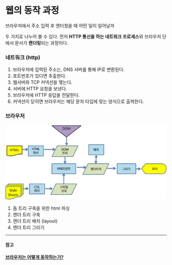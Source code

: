 # 웹의 동작 과정

브라우저에서 주소 입력 후 엔터쳤을 때 어떤 일이 일어날까

두 가지로 나누어 볼 수 있다. 먼저 **HTTP 통신을 하는 네트워크 프로세스**와 브라우저 단에서 문서가 **랜더링**되는 과정이다. 

### 네트워크 \(http\)

1. 브라우저에 입력된 주소는, DNS 서버를 통해 IP로 변환된다.
2. 포트번호가 있다면 추출한다.
3. 웹서버와 TCP 커넥션을 맺는다.
4. 서버에 HTTP 요청을 보낸다.
5. 브라우저에 HTTP 응답을 전달한다.
6. 커넥션이 닫히면 브라우저는 해당 문자 타입에 맞는 양식으로 출력한다.

### 브라우저

![&#xBE0C;&#xB77C;&#xC6B0;&#xC800; &#xB79C;&#xB354;&#xB9C1;](../.gitbook/assets/image%20%288%29.png)

1. 돔 트리 구축을 위한 html 파싱
2. 랜더 트리 구축
3. 랜더 트리 배치 \(layout\)
4. 랜더 트리 그리기

---

#### 참고

[**브라우저는 어떻게 동작하는가?**](https://d2.naver.com/helloworld/59361)

